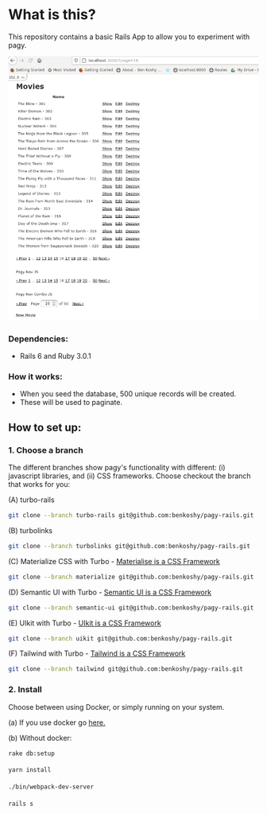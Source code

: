 # What is this?

This repository contains a basic Rails App to allow you to experiment with pagy.

![alt text](https://github.com/benkoshy/pagy-rails/blob/master/app/assets/images/pagy_example.png)

### Dependencies:

* Rails 6 and Ruby 3.0.1

### How it works:

* When you seed the database, 500 unique records will be created.
* These will be used to paginate.

## How to set up:

### 1. Choose a branch 

The different branches show pagy's functionality with different: (i) javascript libraries, and (ii) CSS frameworks. Choose checkout the branch that works for you:

(A) turbo-rails
```sh
git clone --branch turbo-rails git@github.com:benkoshy/pagy-rails.git
```

(B) turbolinks
```sh
git clone --branch turbolinks git@github.com:benkoshy/pagy-rails.git
```

(C) Materialize CSS with Turbo - [Materialise is a CSS Framework](https://materializecss.com/)
```sh
git clone --branch materialize git@github.com:benkoshy/pagy-rails.git
```

(D) Semantic UI with Turbo - [Semantic UI is a CSS Framework](https://semantic-ui.com/)
```sh
git clone --branch semantic-ui git@github.com:benkoshy/pagy-rails.git
```

(E) UIkit with Turbo - [UIkit is a CSS Framework](https://getuikit.com) 
```sh
git clone --branch uikit git@github.com:benkoshy/pagy-rails.git
```

(F) Tailwind with Turbo - [Tailwind is a CSS Framework](https://tailwindcss.com/)
```sh
git clone --branch tailwind git@github.com:benkoshy/pagy-rails.git
```

### 2. Install

Choose between using Docker, or simply running on your system.

(a) If you use docker go [here.](pagy-rails-docker/README.md)

(b) Without docker:

```sh
rake db:setup

yarn install

./bin/webpack-dev-server

rails s
```
